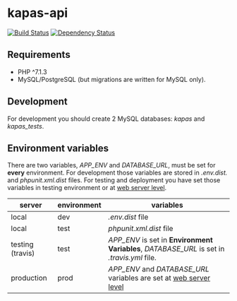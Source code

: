 # kapas-api

[![Build Status](https://travis-ci.org/gyKa/kapas-api.svg?branch=master)](https://travis-ci.org/gyKa/kapas-api)
[![Dependency Status](https://gemnasium.com/badges/github.com/gyKa/kapas-api.svg)](https://gemnasium.com/github.com/gyKa/kapas-api)

## Requirements

* PHP ^7.1.3
* MySQL/PostgreSQL (but migrations are written for MySQL only).

## Development

For development you should create 2 MySQL databases: *kapas* and *kapas_tests*.

## Environment variables

There are two variables, *APP_ENV* and *DATABASE_URL*, must be set for **every** environment.
For development those variables are stored in *.env.dist.* and *phpunit.xml.dist* files.
For testing and deployment you have set those variables in testing environment or at [web server level].

| server | environment | variables |
|---|---|---|
| local | dev | *.env.dist* file |
| local | test | *phpunit.xml.dist* file |
| testing (travis) | test | *APP_ENV* is set in **Environment Variables**, *DATABASE_URL* is set in *.travis.yml* file. |
| production | prod | *APP_ENV* and *DATABASE_URL* variables are set at [web server level] |

[web server level]: http://symfony.com/doc/current/configuration/external_parameters.html#configuration-env-var-in-prod
